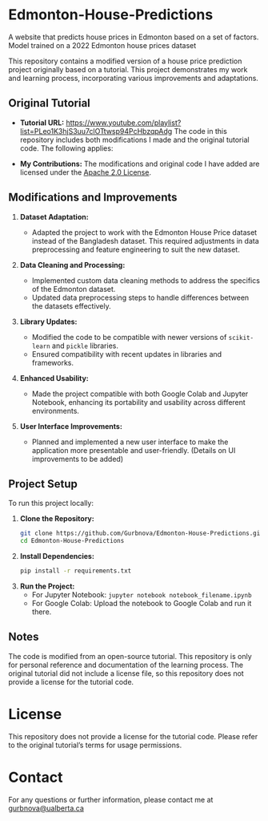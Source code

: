 # Edmonton-House-Predictions
A website that predicts house prices in Edmonton based on a set of factors. Model trained on a 2022 Edmonton house prices dataset

This repository contains a modified version of a house price prediction project originally based on a tutorial. This project demonstrates my work and learning process, incorporating various improvements and adaptations.

## Original Tutorial

- **Tutorial URL:** https://www.youtube.com/playlist?list=PLeo1K3hjS3uu7clOTtwsp94PcHbzqpAdg
The code in this repository includes both modifications I made and the original tutorial code. The following applies:

- **My Contributions:** The modifications and original code I have added are licensed under the [ Apache 2.0 License](LICENSE).

## Modifications and Improvements

1. **Dataset Adaptation:**
   - Adapted the project to work with the Edmonton House Price dataset instead of the Bangladesh dataset. This required adjustments in data preprocessing and feature engineering to suit the new dataset.

2. **Data Cleaning and Processing:**
   - Implemented custom data cleaning methods to address the specifics of the Edmonton dataset.
   - Updated data preprocessing steps to handle differences between the datasets effectively.

3. **Library Updates:**
   - Modified the code to be compatible with newer versions of `scikit-learn` and `pickle` libraries.
   - Ensured compatibility with recent updates in libraries and frameworks.

4. **Enhanced Usability:**
   - Made the project compatible with both Google Colab and Jupyter Notebook, enhancing its portability and usability across different environments.

5. **User Interface Improvements:**
   - Planned and implemented a new user interface to make the application more presentable and user-friendly. (Details on UI improvements to be added)

## Project Setup

To run this project locally:

1. **Clone the Repository:**
   ```sh
   git clone https://github.com/Gurbnova/Edmonton-House-Predictions.git
   cd Edmonton-House-Predictions
2. **Install Dependencies:**
   ```sh
   pip install -r requirements.txt

3. **Run the Project:**
   - For Jupyter Notebook: `jupyter notebook notebook_filename.ipynb`
   - For Google Colab: Upload the notebook to Google Colab and run it there.

## Notes
The code is modified from an open-source tutorial. This repository is only for personal reference and documentation of the learning process.
The original tutorial did not include a license file, so this repository does not provide a license for the tutorial code.
# License
This repository does not provide a license for the tutorial code. Please refer to the original tutorial’s terms for usage permissions.
# Contact
For any questions or further information, please contact me at gurbnova@ualberta.ca

